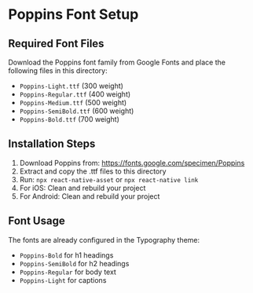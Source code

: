 # Poppins Font Setup

## Required Font Files

Download the Poppins font family from Google Fonts and place the following files in this directory:

- `Poppins-Light.ttf` (300 weight)
- `Poppins-Regular.ttf` (400 weight)
- `Poppins-Medium.ttf` (500 weight)
- `Poppins-SemiBold.ttf` (600 weight)
- `Poppins-Bold.ttf` (700 weight)

## Installation Steps

1. Download Poppins from: https://fonts.google.com/specimen/Poppins
2. Extract and copy the .ttf files to this directory
3. Run: `npx react-native-asset` or `npx react-native link`
4. For iOS: Clean and rebuild your project
5. For Android: Clean and rebuild your project

## Font Usage

The fonts are already configured in the Typography theme:
- `Poppins-Bold` for h1 headings
- `Poppins-SemiBold` for h2 headings  
- `Poppins-Regular` for body text
- `Poppins-Light` for captions